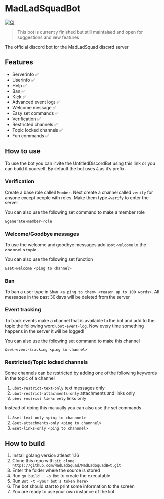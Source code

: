 # MadLadSquadBot
[![CI](https://github.com/MadLadSquad/MadLadSquadBot/actions/workflows/ci.yml/badge.svg?branch=master)](https://github.com/MadLadSquad/MadLadSquadBot/actions/workflows/ci.yml)

> This bot is currently finished but still maintained and open for suggestions and new features

The official discord bot for the MadLadSquad discord server
## Features
- Serverinfo ✅
- Userinfo ✅
- Help ✅
- Ban ✅
- Kick ✅
- Advanced event logs ✅
- Welcome message ✅
- Easy set commands ✅
- Verification ✅
- Restricted channels ✅
- Topic locked channels ✅
- Fun commands ✅
## How to use
To use the bot you can invite the UntitledDiscordBot using this link or you can build it yourself. By default the bot uses `&` as it's prefix. 
### Verification
Create a base role called `Member`. Next create a channel called `verify` for anyone except people with roles. Make them type `&verify` to enter the server

You can also use the following set command to make a member role
```
&generate-member-role
```
### Welcome/Goodbye messages
To use the welcome and goodbye messages add `ubot-welcome` to the channel's topic

You can also use the following set function
```
&set-welcome <ping to channel>
```
### Ban
To ban a user type in `&ban <a ping to them> <reason up to 100 words>`. All messages in the past 30 days will be deleted from the server
### Event tracking
To track events make a channel that is available to the bot and add to the topic the following word `ubot-event-log`. Now every time something happens in the server it will be logged!

You can also use the following set command to make this channel
```
&set-event-tracking <ping to channel>
```
### Restricted/Topic locked channels
Some channels can be restricted by adding one of the following keywords in the topic of a channel
1. `ubot-restrict-text-only` text messages only
2. `ubot-restrict-attachments-only` attachments and links only
3. `ubot-restrict-links-only` links only

Instead of doing this manually you can also use the set commands
1. `&set-text-only <ping to channnel>`
2. `&set-attachments-only <ping to channnel>`
3. `&set-links-only <ping to channnel>`
## How to build
1. Install golang version atleast 1.16
2. Clone this repo with `git clone https://github.com/MadLadSquad/MadLadSquadBot.git`
3. Enter the folder where the source is stored
4. Run `go build . -o Bot` to create the executable
5. Run `Bot -t <your bot's token here>`
6. The bot should start to print some information to the screen
7. You are ready to use your own instance of the bot  

